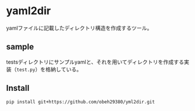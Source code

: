 # yaml2dir

yamlファイルに記載したディレクトリ構造を作成するツール。

## sample

testsディレクトリにサンプルyamlと、それを用いてディレクトリを作成する実装（`test.py`）を格納している。

## Install

```
pip install git+https://github.com/obeh29380/yml2dir.git
```
